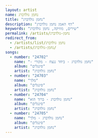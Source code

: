 ```yaml
---
layout: artist
name: נחמן גולדברג
title: "נחמן גולדברג"
description: "דף האמן נחמן גולדברג"
keywords: "שירים, מוזיקה, נחמן גולדברג"
permalink: /artists/נחמן-גולדברג
redirect_from:
  - /artists/list/נחמן גולדברג
  - /artists/נחמן-גולדברג/
songs:
  - number: "24702"
    name: "- נחמן גולדברג - ביחד ננצח - מקורי"
    album: "סינגלים"
    artist: "נחמן גולדברג"
  - number: "24703"
    name: "מלך"
    album: "סינגלים"
    artist: "נחמן גולדברג"
  - number: "24704"
    name: "נחמן גולדברג - ברוך הוא"
    album: "סינגלים"
    artist: "נחמן גולדברג"
  - number: "24705"
    name: "נחמן גולדברג - מלך"
    album: "סינגלים"
    artist: "נחמן גולדברג"
---
```


